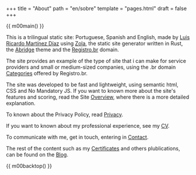 +++
title = "About"
path = "en/sobre"
template = "pages.html"
draft = false
+++

{{ m00main() }}

This is a trilingual static site: Portuguese, Spanish and English, made by [Luis Ricardo Martínez Díaz](https://github.com/m00sp) using [Zola](https://www.getzola.org/), the static site generator written in Rust, the [Abridge](https://github.com/Jieiku/abridge) theme and the [Registro.br](https://registro.br) domain.

The site provides an example of the type of site that i can make for service providers and small or medium-sized companies, using the .br domain [Categories](https://registro.br/dominio/categorias/) offered by Registro.br.

The site was developed to be fast and lightweight, using semantic html, CSS and No Mandatory JS. If you want to known more about the site's features and scoring, read the Site [Overview](@/blog/resumo/index.en.md), where there is a more detailed explanation.

To known about the Privacy Policy, read [Privacy](@/pages/privacidade.en.md).

If you want to known about my professional experience, see my [CV](@/pages/cv.md).

To communicate with me, get in touch, entering in [Contact](@/pages/contato.en.md).

The rest of the content such as my [Certificates](@/blog/certificados/index.en.md) and others plublications, can be found on the [Blog](@/blog/_index.md).

{{ m00backtop() }}

